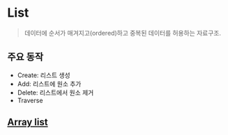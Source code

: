 # List

> 데이터에 순서가 매겨지고(ordered)하고 중복된 데이터를 허용하는 자료구조.

## 주요 동작

- Create: 리스트 생성
- Add: 리스트에 원소 추가
- Delete: 리스트에서 원소 제거
- Traverse

## [Array list][arrayListLink]

[arrayListLink]: <./ArrayList.md>
